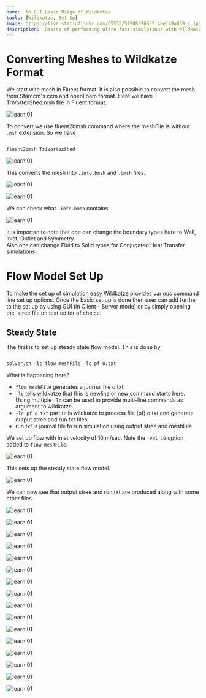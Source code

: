 ```yaml
---
name:  No GUI Basic Usage of Wildkatze
tools: [Wildkatze, Set Up]
image: https://live.staticflickr.com/65535/51908026852_4ee149a839_c.jpg
description:  Basics of performing ultra fast simulations with Wildkatze
---
```


# Converting Meshes to Wildkatze Format 

We start with mesh in Fluent format. It is also possible to convert the mesh from Starccm's ccm and openFoam format. Here we have TriVortexShed.msh file in Fluent format. 

 ![learn 01](https://live.staticflickr.com/65535/51916021422_83ec9405b7_n.jpg)
 
 To convert we use fluent2bmsh command where the meshFile is without ``` .msh ``` extension. So we have
 
 ```
 
 fluent2bmsh TriVortexShed
 
 ```
 
![learn 01](https://live.staticflickr.com/65535/51917315099_242391d07d_c.jpg)

This converts the mesh into ``` .info.bmsh ``` and ``` .bmsh ``` files. 

![learn 01](https://live.staticflickr.com/65535/51916021592_3bdbd6bdc9_z.jpg)

![learn 01](https://live.staticflickr.com/65535/51917315189_506c2008bc_z.jpg)

 We can check what ``` .info.bmsh ``` contains.

![learn 01](https://live.staticflickr.com/65535/51916989341_bc2efdd2ee_n.jpg)

It is importan to note that one can change the boundary types here to Wall, Inlet, Outlet and Symmetry.  
Also one can change Fluid to Solid types for Conjugated Heat Transfer simulations. 

# Flow Model Set Up

To make the set up of simulation easy Wildkatze provides various command line set up options. Once the basic set up is done then user can add further to the set up by using GUI (in Client - Server mode) or by simply opening the .stree file on text editor of choice. 


## Steady State

The first is to set up steady state flow model. This is done by 

```

solver.sh -lc flow meshFile -lc pf o.txt

```
What is happening here?
 -   ``` flow meshFile ``` generates a journal file  o.txt 
 -   ``` -lc ``` tells wildkatze that this is newline or new command starts here. Using multiple ``` -lc ``` can be used to provide multi-line commands as argument to wildkatze.
 -  ``` -lc pf o.txt ``` part tells wildkatze to process file (pf) o.txt and generate output.stree and run.txt  files.
 -  run.txt is journal file to run simulation using output.stree and meshFile

We set up flow with inlet velocity of 10 m/sec.  Note the ``` -vel 10 ``` option added to ``` flow meshFile ```.

![learn 01](https://live.staticflickr.com/65535/51916989476_8eb117fd8a_b.jpg)

This sets up the steady state flow model. 

![learn 01](https://live.staticflickr.com/65535/51916022022_7defb77bd2_z.jpg)

We can now see that output.stree and run.txt are produced along with some other files.

![learn 01](https://live.staticflickr.com/65535/51917315549_9c191028e1_b.jpg)

![learn 01](https://live.staticflickr.com/65535/51917610880_2d0dcbdef3_h.jpg)

![learn 01](https://live.staticflickr.com/65535/51917610960_e01f910982_c.jpg)

![learn 01](https://live.staticflickr.com/65535/51917611100_c5a9da37e8_c.jpg)

![learn 01](https://live.staticflickr.com/65535/51917316224_e1a712f839_z.jpg)

![learn 01](https://live.staticflickr.com/65535/51916022997_d1b501bb12_h.jpg)

![learn 01](https://live.staticflickr.com/65535/51916990556_e973f39e5f_z.jpg)

 
![learn 01](https://live.staticflickr.com/65535/51917086628_fc60f65f53_z.jpg)

![learn 01](https://live.staticflickr.com/65535/51917086803_8783be79d1_z.jpg)

![learn 01](https://live.staticflickr.com/65535/51917087023_baa81af819_h.jpg)

![learn 01](https://live.staticflickr.com/65535/51916023672_c59bd4b81f_c.jpg)

![learn 01](https://live.staticflickr.com/65535/51917316999_def79ce443_b.jpg)

![learn 01](https://live.staticflickr.com/65535/51916991551_4ecb9c601e_b.jpg)


![learn 01](https://live.staticflickr.com/65535/51917087403_d95ae9377a_m.jpg)

![learn 01](https://live.staticflickr.com/65535/51917087483_d4ebbd5357_m.jpg)

![learn 01](https://live.staticflickr.com/65535/51916991761_459b42f217_c.jpg)

